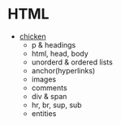 # HTML
- [chicken](chicken.html)
    - p & headings
    - html, head, body
    - unorderd & ordered lists
    - anchor(hyperlinks)
    - images
    - comments
    - div & span
    - hr, br, sup, sub
    - entities